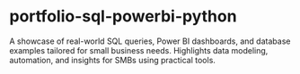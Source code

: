 # portfolio-sql-powerbi-python
A showcase of real-world SQL queries, Power BI dashboards, and database examples tailored for small business needs. Highlights data modeling, automation, and insights for SMBs using practical tools.
